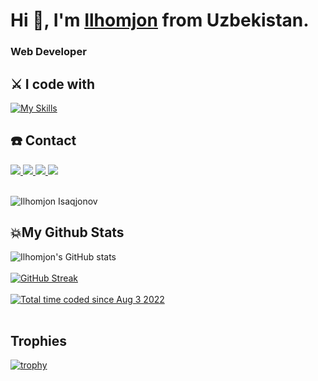 # Hi 👋, I'm <a href="https://ilhomjon.dev" target="_blank" rel="noreferrer noopener">Ilhomjon</a> from Uzbekistan.
### Web Developer

## ⚔️ I code with

[![My Skills](https://skills.thijs.gg/icons?i=html,css,scss,bootstrap,tailwindcss,styledcomponents,js,ts,react,redux,firebase,github&theme=dark)](https://skills.thijs.gg)
        
## :phone: Contact
 <div style:"display: "inline-block">
   <a href="https://www.linkedin.com/in/ilhomjon-isaqjonov/" target="_blank" rel="noreferrer noopener">
        <img src="https://img.shields.io/badge/-LinkedIn-%230077B5?style=for-the-badge&logo=linkedin&logoColor=white">
   </a> 
   <a href="https://instagram.com/ilhomjondev" target="_blank" rel="noreferrer noopener">
        <img src="https://img.shields.io/badge/-Instagram-%23E4405F?style=for-the-badge&logo=instagram&logoColor=white" target="_blank">
    </a>
    <a href="mailto: isaqjonoviii@gmail.com" target="_blank" rel="noreferrer noopener">
        <img src="https://img.shields.io/badge/-Gmail-%23333?style=for-the-badge&logo=gmail&logoColor=white" target="_blank"> 
    </a>
    <a href="https://t.me/ilhomjondev" target="_blank" rel="noreferrer noopener">
        <img src="https://img.shields.io/badge/-Telegram-%230077B5?style=for-the-badge&logo=telegram&logoColor=white">
   </a> 
 <br/>
</div>
<br/>
<p><img src="https://komarev.com/ghpvc/?username=IsaqjonovII&label=Profile%20views&color=0e75b6&style=flat" alt="Ilhomjon Isaqjonov" /> </p>


## :boom:My Github Stats
![Ilhomjon's GitHub stats](https://github-readme-stats.vercel.app/api?username=IsaqjonovII&show_icons=true&theme=dark)
<br />
<br />
[![GitHub Streak](http://github-readme-streak-stats.herokuapp.com?user=IsaqjonovII&theme=dark)](https://git.io/streak-stats)
<br />
<br />
<a href="https://wakatime.com/@96c624d1-0b41-48bb-b954-a9efd41cfa9d"><img src="https://wakatime.com/badge/user/96c624d1-0b41-48bb-b954-a9efd41cfa9d.svg" alt="Total time coded since Aug 3 2022" /></a>
<br />
<br />
## Trophies
[![trophy](https://github-profile-trophy.vercel.app/?username=IsaqjonovII&theme=onestar&column=7)](https://github.com/ryo-ma/github-profile-trophy)
